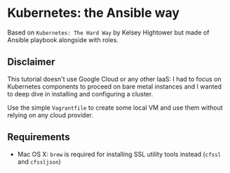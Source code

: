 # Kubernetes: the Ansible way

Based on `Kubernetes: The Hard Way` by Kelsey Hightower but made of Ansible
playbook alongside with roles.

## Disclaimer

This tutorial doesn't use Google Cloud or any other IaaS: I had to focus on
Kubernetes components to proceed on bare metal instances and I wanted to deep
dive in installing and configuring a cluster.

Use the simple `Vagrantfile` to create some local VM and use them without
relying on any cloud provider.

## Requirements

* Mac OS X: `brew` is required for installing SSL utility tools instead (`cfssl`
  and `cfssljson`)